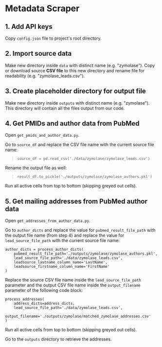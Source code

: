 # Metadata Scraper
## 1. Add API keys
Copy `config.json` file to project's root directory.

## 2. Import source data
Make new directory inside `data` with distinct name (e.g. "zymolase"). Copy or download source **CSV file** to this new directory and rename file for readability (e.g. "zymolase_leads.csv").

## 3. Create placeholder directory for output file
Make new directory inside `outputs` with distinct name (e.g. "zymolase"). This directory will contain all the files output from our code.

## 4. Get PMIDs and author data from PubMed
Open `get_pmids_and_author_data.py`. 

Go to `source_df` and replace the CSV file name with the current source file name:
> `source_df = pd.read_csv('./data/zymolase/zymolase_leads.csv')`

Rename the output file as well:
> `result_df.to_pickle('./outputs/zymolase/zymolase_authors.pkl')`

Run all active cells from top to bottom (skipping greyed out cells).

## 5. Get mailing addresses from PubMed author data
Open `get_addresses_from_author_data.py`. 

Go to `author_dicts` and replace the value for `pubmed_result_file_path` with the output file name (from step 4) and replace the value for `lead_source_file_path` with the current source file name:

```
author_dicts = process_author_dicts(
    pubmed_result_file_path='./outputs/zymolase/zymolase_authors.pkl',
    lead_source_file_path='./data/zymolase_leads.csv',
    leadsource_lastname_column_name='LastName',
    leadsource_firstname_column_name='FirstName'
)
```

Replace the source CSV file name inside the `lead_source_file_path` parameter and the output CSV file name inside the `output_filename` parameter of the following code block:

```
process_addresses(
    address_dicts=address_dicts,
    lead_source_file_path='./data/zymolase_leads.csv',
    output_filename='./outputs/zymolase/matched_zymolase_addresses.csv'
)
```

Run all active cells from top to bottom (skipping greyed out cells).

Go to the `outputs` directory to retrieve the addresses.

